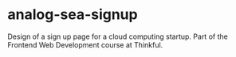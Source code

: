 # analog-sea-signup
Design of a sign up page for a cloud computing startup. Part of the Frontend
Web Development course at Thinkful.

